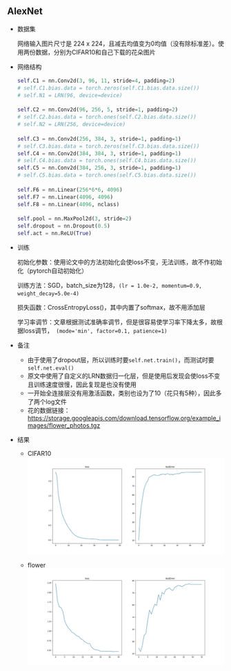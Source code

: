 ## AlexNet
- 数据集

  网络输入图片尺寸是 224 x 224，且减去均值变为0均值（没有除标准差）。使用两份数据，分别为CIFAR10和自己下载的花朵图片

- 网络结构

  ```python
  self.C1 = nn.Conv2d(3, 96, 11, stride=4, padding=2)
  # self.C1.bias.data = torch.zeros(self.C1.bias.data.size())
  # self.N1 = LRN(96, device=device)
  
  self.C2 = nn.Conv2d(96, 256, 5, stride=1, padding=2)
  # self.C2.bias.data = torch.ones(self.C2.bias.data.size())
  # self.N2 = LRN(256, device=device)
  
  self.C3 = nn.Conv2d(256, 384, 3, stride=1, padding=1)
  # self.C3.bias.data = torch.zeros(self.C3.bias.data.size())
  self.C4 = nn.Conv2d(384, 384, 3, stride=1, padding=1)
  # self.C4.bias.data = torch.ones(self.C4.bias.data.size())
  self.C5 = nn.Conv2d(384, 256, 3, stride=1, padding=1)
  # self.C5.bias.data = torch.ones(self.C5.bias.data.size())
  
  self.F6 = nn.Linear(256*6*6, 4096)
  self.F7 = nn.Linear(4096, 4096)
  self.F8 = nn.Linear(4096, nclass)
  
  self.pool = nn.MaxPool2d(3, stride=2)
  self.dropout = nn.Dropout(0.5)
  self.act = nn.ReLU(True)
  ```

- 训练

  初始化参数：使用论文中的方法初始化会使loss不变，无法训练，故不作初始化（pytorch自动初始化）

  训练方法：SGD，batch_size为128，`(lr = 1.0e-2, momentum=0.9, weight_decay=5.0e-4)`

  损失函数：CrossEntropyLoss()，其中内置了softmax，故不用添加层

  学习率调节：文章根据测试准确率调节，但是很容易使学习率下降太多，故根据loss调节，` (mode='min', factor=0.1, patience=1)`

- 备注

  - 由于使用了dropout层，所以训练时要`self.net.train()`，而测试时要`self.net.eval()`
  - 原文中使用了自定义的LRN数据归一化层，但是使用后发现会使loss不变且训练速度很慢，因此复现是也没有使用
  - 一开始全连接层没有用激活函数，类别也设为了10（花只有5种），因此多了两个log文件
  - 花的数据链接：https://storage.googleapis.com/download.tensorflow.org/example_images/flower_photos.tgz

- 结果

  - CIFAR10
  ![results](result.jpg)
  
  - flower
  ![results](flower/result.jpg)